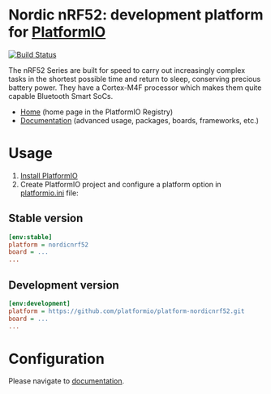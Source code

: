 # Nordic nRF52: development platform for [PlatformIO](http://platformio.org)

[![Build Status](https://github.com/platformio/platform-nordicnrf52/workflows/Examples/badge.svg)](https://github.com/platformio/platform-nordicnrf52/actions)

The nRF52 Series are built for speed to carry out increasingly complex tasks in the shortest possible time and return to sleep, conserving precious battery power. They have a Cortex-M4F processor which makes them quite capable Bluetooth Smart SoCs.

* [Home](https://registry.platformio.org/platforms/platformio/nordicnrf52) (home page in the PlatformIO Registry)
* [Documentation](https://docs.platformio.org/page/platforms/nordicnrf52.html) (advanced usage, packages, boards, frameworks, etc.)

# Usage

1. [Install PlatformIO](http://platformio.org)
2. Create PlatformIO project and configure a platform option in [platformio.ini](https://docs.platformio.org/page/projectconf.html) file:

## Stable version

```ini
[env:stable]
platform = nordicnrf52
board = ...
...
```

## Development version

```ini
[env:development]
platform = https://github.com/platformio/platform-nordicnrf52.git
board = ...
...
```

# Configuration

Please navigate to [documentation](https://docs.platformio.org/page/platforms/nordicnrf52.html).
